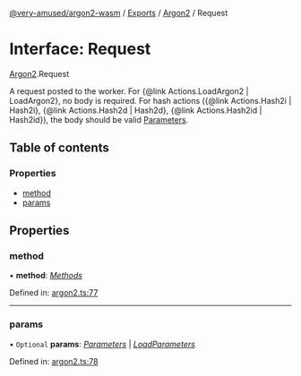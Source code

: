 [@very-amused/argon2-wasm](../README.md) / [Exports](../modules.md) / [Argon2](../modules/argon2.md) / Request

# Interface: Request

[Argon2](../modules/argon2.md).Request

A request posted to the worker.
For {@link Actions.LoadArgon2 | LoadArgon2}, no body is required.
For hash actions ({@link Actions.Hash2i | Hash2i}, {@link Actions.Hash2d | Hash2d}, {@link Actions.Hash2id | Hash2id}), the body should be valid [Parameters](argon2.parameters.md).

## Table of contents

### Properties

- [method](argon2.request.md#method)
- [params](argon2.request.md#params)

## Properties

### method

• **method**: [*Methods*](../enums/argon2.methods.md)

Defined in: [argon2.ts:77](https://github.com/very-amused/argon2-wasm/blob/8750c4e/src/argon2.ts#L77)

___

### params

• `Optional` **params**: [*Parameters*](argon2.parameters.md) \| [*LoadParameters*](argon2.loadparameters.md)

Defined in: [argon2.ts:78](https://github.com/very-amused/argon2-wasm/blob/8750c4e/src/argon2.ts#L78)
